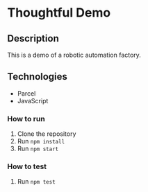 # Thoughtful Demo

## Description

This is a demo of a robotic automation factory.

## Technologies

- Parcel
- JavaScript

### How to run

1. Clone the repository
2. Run `npm install`
3. Run `npm start`

### How to test

1. Run `npm test`
